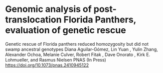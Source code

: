 # Genomic analysis of post-translocation Florida Panthers, evaluation of genetic rescue

Genetic rescue of Florida panthers reduced homozygosity but did not swamp ancestral genotypes
Diana Aguilar-Gómez, Lin Yuan , Yulin Zhang, Alexander Ochoa, Melanie Culver, Robert Fitak , Dave Onorato , Kirk E. Lohmueller, and Rasmus Nielsen
PNAS (In Press)
https://doi.org/10.1073/pnas.2410945122
